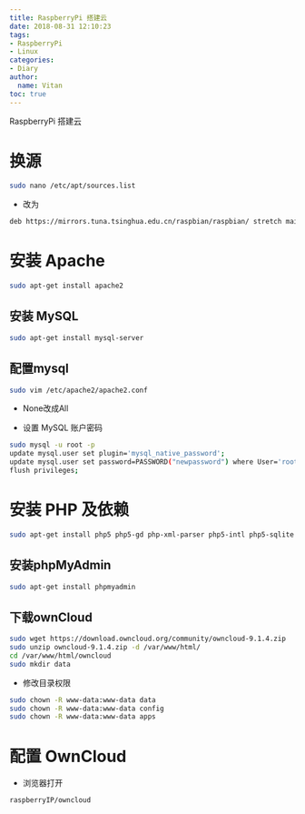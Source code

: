 ```yaml
---
title: RaspberryPi 搭建云
date: 2018-08-31 12:10:23
tags:
- RaspberryPi
- Linux
categories:
- Diary
author:
  name: Vitan
toc: true
---
```

RaspberryPi 搭建云
<!--more-->
# 换源
```sh
sudo nano /etc/apt/sources.list
```

- 改为

```sh
deb https://mirrors.tuna.tsinghua.edu.cn/raspbian/raspbian/ stretch main contrib non-free rpi
```

# 安装 Apache
```sh
sudo apt-get install apache2
```
## 安装 MySQL
```sh
sudo apt-get install mysql-server
```

## 配置mysql
```sh
sudo vim /etc/apache2/apache2.conf
```
  - None改成All


- 设置 MySQL 账户密码

```sh
sudo mysql -u root -p
update mysql.user set plugin='mysql_native_password';
update mysql.user set password=PASSWORD("newpassword") where User='root';
flush privileges;
```

# 安装 PHP 及依赖
```sh
sudo apt-get install php5 php5-gd php-xml-parser php5-intl php5-sqlite php5-mysql smbclient curl libcurl3 php5-curl
```

## 安装phpMyAdmin
```sh
sudo apt-get install phpmyadmin
```

## 下载ownCloud
```sh
sudo wget https://download.owncloud.org/community/owncloud-9.1.4.zip
sudo unzip owncloud-9.1.4.zip -d /var/www/html/
cd /var/www/html/owncloud
sudo mkdir data
```

- 修改目录权限

```sh
sudo chown -R www-data:www-data data
sudo chown -R www-data:www-data config
sudo chown -R www-data:www-data apps
```

# 配置 OwnCloud

- 浏览器打开

```sh
raspberryIP/owncloud
```
